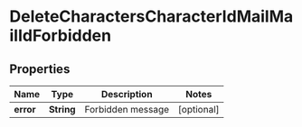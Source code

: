 
# DeleteCharactersCharacterIdMailMailIdForbidden

## Properties
Name | Type | Description | Notes
------------ | ------------- | ------------- | -------------
**error** | **String** | Forbidden message |  [optional]



